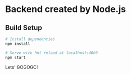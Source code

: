 # Backend created by Node.js

## Build Setup
```bash
# Install dependencies
npm install

# Serve with hot reload at localhost:4000
npm start
```

Lets' GOGOGO!
